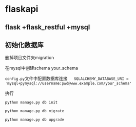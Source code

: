 # flaskapi
## flask +flask_restful +mysql

## 初始化数据库
删掉项目文件夹migration

在mysql中创建schema your_schema

`config.py`文件中配置数据库连接`    SQLALCHEMY_DATABASE_URI =  'mysql+pymysql://username:pwd@www.example.com/your_schema'  `

执行

`python manage.py db init`

`python manage.py db migrate`

`python manage.py db upgrade`

